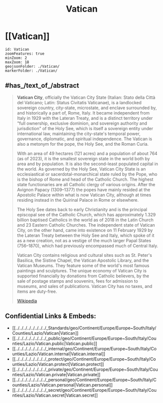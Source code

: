 ﻿---
location:
- 41.903
- 12.453
type: geo-Region
title: Vatican
license: "CC BY-SA 4.0"
source: "https://datahub.io/core/country-codes"
isDeleted: false
isReadOnly: false
draft: false
confidential: public
tags:
- geo/Country/Region
aliases:
- Vatican
- "Vatican City"
Languages:
- de
cssclasses:
- geo-Region
publish: true
linkTitle: 
keywords: 
layout: 
publishDate: 
expiryDate: 
has_id_wikidata: Q237
MeSH_tree_code: Z01.542.961
official_language:
- '[[_Standards/WikiData/WD~Latin,397]]'
- '[[_Standards/WikiData/WD~Italian,652]]'
- '[[_Standards/WikiData/WD~French,150]]'
language_used:
- '[[_Standards/WikiData/WD~Latin,397]]'
- '[[_Standards/WikiData/WD~Italian,652]]'
shares_border_with:
- "[[_Standards/WikiData/WD~European Union,458]]"
- '[[_Standards/WikiData/WD~Italy,38]]'
present_in_work: "[[_Standards/WikiData/WD~Civilization V,2385]]"
public_holiday: "[[_Standards/WikiData/WD~March 13,2400]]"
instance_of:
- '[[_Standards/WikiData/WD~country,6256]]'
- "[[_Standards/WikiData/WD~landlocked country,123480]]"
- '[[_Standards/WikiData/WD~city-state,133442]]'
- '[[_Standards/WikiData/WD~enclave,171441]]'
- "[[_Standards/WikiData/WD~tourist attraction,570116]]"
- "[[_Standards/WikiData/WD~urban area,702492]]"
- "[[_Standards/WikiData/WD~tourist destination,1200957]]"
- "[[_Standards/WikiData/WD~sovereign state,3624078]]"
- "[[_Standards/WikiData/WD~sacerdotal state,7396640]]"
- "[[_Standards/WikiData/WD~confessional state,10551526]]"
- "[[_Standards/WikiData/WD~institutional complex,19691007]]"
- "[[_Standards/WikiData/WD~Mediterranean country,51576574]]"
- "[[_Standards/WikiData/WD~religious complex,98116669]]"
located_in_time_zone:
- '[[_Standards/WikiData/WD~UTC+01_00,6655]]'
- "[[_Standards/WikiData/WD~Central European Time,25989]]"
- '[[_Standards/WikiData/WD~Europe_Vatican,109522221]]'
member_of:
- '[[_Standards/WikiData/WD~Interpol,8475]]'
- "[[_Standards/WikiData/WD~Universal Postal Union UPU,17495]]"
- "[[_Standards/WikiData/WD~International Telecommunication Union,376150]]"
heritage_designation: "[[_Standards/WikiData/WD~World Heritage Site,9259]]"
office_held_by_head_of_state: '[[_Standards/WikiData/WD~pope,19546]]'
described_by_source:
- "[[_Standards/WikiData/WD~History of Ming,28763]]"
- "[[_Standards/WikiData/WD~Brockhaus and Efron Encyclopedic Dictionary,602358]]"
- "[[_Standards/WikiData/WD~The Nuttall Encyclopædia,3181656]]"
- "[[_Standards/WikiData/WD~Granat Encyclopedic Dictionary,4532138]]"
- "[[_Standards/WikiData/WD~The Encyclopedia Americana,19085957]]"
- "[[_Standards/WikiData/WD~Small Brockhaus and Efron Encyclopedic Dictionary,19180675]]"
- "[[_Standards/WikiData/WD~Grove Art Online,21431157]]"
- "[[_Standards/WikiData/WD~New World Encyclopedia,116780519]]"
enclave_within:
- '[[_Standards/WikiData/WD~Italy,38]]'
- '[[_Standards/WikiData/WD~Rome,220]]'
continent: '[[_Standards/WikiData/WD~Europe,46]]'
country: "[[_Standards/WikiData/WD~Vatican City,237]]"
area: 0.49
total_expenditure: 235000000
basic_form_of_government:
- "[[_Standards/WikiData/WD~constitutional monarchy,41614]]"
- '[[_Standards/WikiData/WD~theocracy,44405]]'
- "[[_Standards/WikiData/WD~absolute monarchy,184558]]"
- "[[_Standards/WikiData/WD~elective monarchy,584683]]"
- "[[_Standards/WikiData/WD~absolute theocratic monarchy,4055127]]"
top_level_Internet_domain: '[[_Standards/WikiData/WD~.va,42381]]'
official_observer_status_in_organisation: "[[_Standards/WikiData/WD~United Nations General Assembly,47423]]"
population: 764
licence_plate_code: V
ISO_3166_1_numeric_code: 336
M49_code: 336
maritime_identification_digits: 208
ISO_3166_1_alpha_2_code: VA
mobile_country_code: 225
FIPS_10_4_countries_and_regions_: VT
OmegaWiki_Defined_Meaning: 8536
INSEE_countries_and_foreign_territories_code: 99129
demonym:
- Vatican
- Vatican
- "de Ciudá del Vaticanu"
- vaticano
- "מקריית הוותיקן"
- Vatikanano
- vaticana
- vaticane
- vaticani
- vaticano
- ватиканцы
- vategan
- vategana
- vategane
- vategani
- Vatikänan
- ڤاتيكاني
- ڤاتيكانية
- ڤاتيكانيين
- ڤاتيكانيات
coordinate_location: "Point(12.453 41.904)"
ISO_3166_1_alpha_3_code: VAT
GS1_country_code: 800-839
postal_code:
- 00120
country_calling_code:
- +39
- +379
coordinates_of_southernmost_point: "Point(12.454527777 41.900194444)"
coordinates_of_easternmost_point: "Point(12.45839149 41.90218521)"
social_media_followers: 18928385
U_S_National_Archives_Identifier: 10044593
Commons_gallery: Vaticano
inception: "1929-02-11T00:00:00Z"
coordinates_of_northernmost_point: "Point(12.45544 41.90739)"
geoshape: "http://commons.wikimedia.org/data/main/Data:Vatican.map"
image: "http://commons.wikimedia.org/wiki/Special:FilePath/0%20Basilique%20Saint-Pierre%20-%20Rome%20%281%29.JPG"
pronunciation_audio: "http://commons.wikimedia.org/wiki/Special:FilePath/LL-Q7913%20%28ron%29-KlaudiuMihaila-Vatican.wav"
locator_map_image: "http://commons.wikimedia.org/wiki/Special:FilePath/Location%20of%20the%20Vatican%20City%20in%20Europe.svg"
page_banner: "http://commons.wikimedia.org/wiki/Special:FilePath/Vatican%20Banner.jpg"
location_map: "http://commons.wikimedia.org/wiki/Special:FilePath/Vatican%20City%20location%20map.svg"
detail_map:
- "http://commons.wikimedia.org/wiki/Special:FilePath/Vatican%20City%20map%20DE.png"
- "http://commons.wikimedia.org/wiki/Special:FilePath/Vatican%20City%20map%20FR.png"
- "http://commons.wikimedia.org/wiki/Special:FilePath/Vatican%20City%20map%20IT.svg"
- "http://commons.wikimedia.org/wiki/Special:FilePath/Vatican%20City%20map%20EN.svg"
official_website: "http://www.vaticanstate.va/"
Dewey_Decimal_Classification: 2--45634
BHCL_UUID:
- 757dabb6-edd1-4d24-b770-665edaeb43f3
- b757b656-c3db-43c5-b72f-96012cdbdbe9
Provenio_UUID: 7eec83fe-7ddc-4c75-a3c1-f0225cc5b42a
Libris_URI: khwzz38331p509f
X_Twitter_username: pontifex
Colon_Classification: SG--52634
Krugosvet_article: strany_mira/VATIKAN.html
Unicode_character: "\U0001F1FB\U0001F1E6"
subreddit:
- vatican
Commons_category: "Vatican City"
hashtag: VaticanCity
IPA_transcription:
- vətʲɪˈkan
- ʋɑtɪˈkɑːnstɑtn̩
name_in_native_language:
- "Stato della Città del Vaticano"
- "Status Civitatis Vaticanæ"
official_name:
- "Stato della Città del Vaticano"
- "Status Civitatis Vaticanæ"
native_label: "Civitas Vaticana"
short_name:
- "\U0001F1FB\U0001F1E6"
flag: "[[_Standards/WikiData/WD~flag of Vatican City,79198]]"
lowest_point: "[[_Standards/WikiData/WD~Saint Peter's Square,83425]]"
executive_body: "[[_Standards/WikiData/WD~Governorate of Vatican City State,112597]]"
owned_by:
- "[[_Standards/WikiData/WD~Holy See,159583]]"
different_from:
- "[[_Standards/WikiData/WD~Holy See,159583]]"
- '[[_Standards/WikiData/WD~Vatican,295418]]'
replaces: "[[_Standards/WikiData/WD~Papal States,170174]]"
award_received: "[[_Standards/WikiData/WD~Ig Nobel Prize,184253]]"
anthem: "[[_Standards/WikiData/WD~Inno e Marcia Pontificale,190226]]"
coat_of_arms: "[[_Standards/WikiData/WD~Coat of arms of Vatican City,200198]]"
main_regulatory_text: "[[_Standards/WikiData/WD~Fundamental Law of Vatican City State,441709]]"
head_of_state: "[[_Standards/WikiData/WD~Pope Francis,450675]]"
broadcast_by: "[[_Standards/WikiData/WD~Vatican Radio,680634]]"
highest_point: "[[_Standards/WikiData/WD~Vatican Hill,1053000]]"
named_after: "[[_Standards/WikiData/WD~Vatican Hill,1053000]]"
history_of_topic: "[[_Standards/WikiData/WD~History of Vatican City,1444151]]"
studied_in: '[[_Standards/WikiData/WD~Vaticanology,1648418]]'
geography_of_topic: "[[_Standards/WikiData/WD~geography of the Vatican City,2303997]]"
economy_of_topic: "[[_Standards/WikiData/WD~economy of Vatican City,2385910]]"
office_held_by_head_of_government: "[[_Standards/WikiData/WD~President of the Pontifical Commission for the Vatican City State,2387238]]"
demographics_of_topic: "[[_Standards/WikiData/WD~demographics of the Vatican City,2602239]]"
culture: "[[_Standards/WikiData/WD~culture of Vatican City,2660932]]"
topic_s_main_template:
- '[[_Standards/WikiData/WD~Template_VAT,6048132]]'
Wikimedia_outline: "[[_Standards/WikiData/WD~outline of Vatican City,7112506]]"
topic_s_main_Wikimedia_portal: "[[_Standards/WikiData/WD~Portal_Vatican City,7240296]]"
legislative_body: "[[_Standards/WikiData/WD~Pontifical Commission for the Vatican City State,7478146]]"
maintained_by_WikiProject: "[[_Standards/WikiData/WD~WikiProject Vatican City,13341436]]"
driving_side: '[[_Standards/WikiData/WD~right,14565199]]'
head_of_government: "[[_Standards/WikiData/WD~Fernando Vérgez Alzaga,15060665]]"
World_Heritage_criteria:
- '[[_Standards/WikiData/WD~(i),23038972]]'
- '[[_Standards/WikiData/WD~(iv),23038978]]'
- '[[_Standards/WikiData/WD~(ii),23038976]]'
- '[[_Standards/WikiData/WD~(vi),23038980]]'
permanent_duplicated_item: '[[_Standards/WikiData/WD~Q24025156,24025156]]'
category_for_people_born_here: '[[_Standards/WikiData/WD~Q32069142,32069142]]'
on_focus_list_of_Wikimedia_project: "[[_Standards/WikiData/WD~Told Cities,109929866]]"
spherical_panorama_image: "http://commons.wikimedia.org/wiki/Special:FilePath/St%20peters%20square%20night%20-%20Panorama%20%28Andreas%20Mischok%20via%20Poly%20Haven%29.jpg"
flag_image: "http://commons.wikimedia.org/wiki/Special:FilePath/Flag%20of%20Vatican%20City%20%282023%E2%80%93present%29.svg"
coordinates_of_westernmost_point: "Point(12.445722222 41.901972222)"
PM20_geo_code: A35b
coat_of_arms_image: "http://commons.wikimedia.org/wiki/Special:FilePath/Coat%20of%20arms%20of%20Vatican%20City%20%282023%E2%80%93present%29.svg"
---

# [[Vatican]] 

```leaflet
id: Vatican
zoomFeatures: true 
minZoom: 2 
maxZoom: 18
geojsonFolder: ./Vatican/
markerFolder: ./Vatican/
```



## #has_/text_of_/abstract 

> **Vatican City**, officially the Vatican City State (Italian: Stato della Città del Vaticano; Latin: Status Civitatis Vaticanae), is a landlocked sovereign country, city-state, microstate, and enclave surrounded by, and historically a part of, Rome, Italy. It became independent from Italy in 1929 with the Lateran Treaty, and is a distinct territory under "full ownership, exclusive dominion, and sovereign authority and jurisdiction" of the Holy See, which is itself a sovereign entity under international law, maintaining the city-state's temporal power, governance, diplomatic, and spiritual independence. The Vatican is also a metonym for the pope, the Holy See, and the Roman Curia.
>
> With an area of 49 hectares (121 acres) and a population of about 764 (as of 2023), it is the smallest sovereign state in the world both by area and by population. It is also the second-least populated capital in the world. As governed by the Holy See, Vatican City State is an ecclesiastical or sacerdotal-monarchical state ruled by the Pope, who is the bishop of Rome and head of the Catholic Church. The highest state functionaries are all Catholic clergy of various origins. After the Avignon Papacy (1309–1377) the popes have mainly resided at the Apostolic Palace within what is now Vatican City, although at times residing instead in the Quirinal Palace in Rome or elsewhere.
>
> The Holy See dates back to early Christianity and is the principal episcopal see of the Catholic Church, which has approximately 1.329 billion baptised Catholics in the world as of 2018 in the Latin Church and 23 Eastern Catholic Churches. The independent state of Vatican City, on the other hand, came into existence on 11 February 1929 by the Lateran Treaty between the Holy See and Italy, which spoke of it as a new creation, not as a vestige of the much larger Papal States (756–1870), which had previously encompassed much of Central Italy.
>
> Vatican City contains religious and cultural sites such as St. Peter's Basilica, the Sistine Chapel, the Vatican Apostolic Library, and the Vatican Museums. They feature some of the world's most famous paintings and sculptures. The unique economy of Vatican City is supported financially by donations from Catholic believers, by the sale of postage stamps and souvenirs, fees for admission to museums, and sales of publications. Vatican City has no taxes, and items are duty-free.
>
> [Wikipedia](https://en.wikipedia.org/wiki/Vatican%20City)

## Confidential Links & Embeds: 
- [[../../../../../../../../_Standards/geo/Continent/Europe/Europe~South/Italy/Counties/Lazio/Vatican|Vatican]] 
- [[../../../../../../../../_public/geo/Continent/Europe/Europe~South/Italy/Counties/Lazio/Vatican.public|Vatican.public]] 
- [[../../../../../../../../_internal/geo/Continent/Europe/Europe~South/Italy/Counties/Lazio/Vatican.internal|Vatican.internal]] 
- [[../../../../../../../../_protect/geo/Continent/Europe/Europe~South/Italy/Counties/Lazio/Vatican.protect|Vatican.protect]] 
- [[../../../../../../../../_private/geo/Continent/Europe/Europe~South/Italy/Counties/Lazio/Vatican.private|Vatican.private]] 
- [[../../../../../../../../_personal/geo/Continent/Europe/Europe~South/Italy/Counties/Lazio/Vatican.personal|Vatican.personal]] 
- [[../../../../../../../../_secret/geo/Continent/Europe/Europe~South/Italy/Counties/Lazio/Vatican.secret|Vatican.secret]] 


